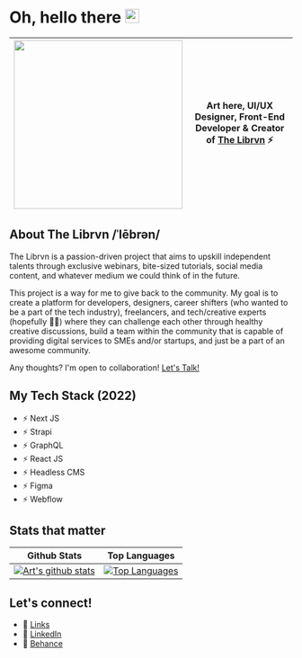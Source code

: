 # Oh, hello there <img src="https://media.giphy.com/media/hvRJCLFzcasrR4ia7z/giphy.gif" width="25px">

| <img src="https://media.giphy.com/media/LmNwrBhejkK9EFP504/giphy.gif" width="300px"/> | Art here, UI/UX Designer, Front-End Developer & Creator of [The Librvn](https://www.instagram.com/thelibrvn/) ⚡ |
|--|--|

## About The Librvn /ˈlēbrən/
The Librvn is a passion-driven project that aims to upskill independent talents through exclusive webinars, bite-sized tutorials, social media content, and whatever medium we could think of in the future. 

This project is a way for me to give back to the community. My goal is to create a platform for developers, designers, career shifters (who wanted to be a part of the tech industry), freelancers, and tech/creative experts (hopefully 🙏🏻) where they can challenge each other through healthy creative discussions, build a team within the community that is capable of providing digital services to SMEs and/or startups, and just be a part of an awesome community.

Any thoughts? I'm open to collaboration! [Let's Talk!](mailto:asd.artsandiego@gmail.com)

## My Tech Stack (2022) 
- ⚡ Next JS
- ⚡ Strapi
- ⚡ GraphQL
- ⚡ React JS
- ⚡ Headless CMS
- ⚡ Figma
- ⚡ Webflow

## Stats that matter
| Github Stats | Top Languages |
|--|--|
| [![Art's github stats](https://github-readme-stats.vercel.app/api?username=artsandiego&show_icons=true&theme=nord&count_private=true)](#) | [![Top Languages](https://github-readme-stats.vercel.app/api/top-langs/?username=artsandiego&layout=compact&theme=nord)](#) |

## Let's connect!
- 📍 [Links](https://artsandiego.dev/links)
- 📍 [LinkedIn](https://www.linkedin.com/in/artsandiego/)
- 📍 [Behance](https://www.behance.net/thelibrvn)
